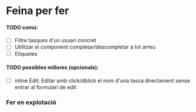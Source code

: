 # Feina per fer

#### TODO comú:
- [ ] Filtre tasques d'un usuari concret
- [ ] Utilitzar el component completar/descompletar a tot arreu 
- [ ] Etiquetes

#### TODO possibles millores (opcionals):
- [ ] inline Edit: Editar amb click/dblick el nom d'una tasca directament sense entrar al formulari de edit

### Fer en explotació